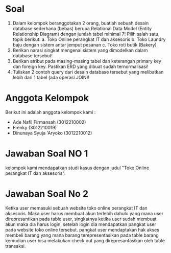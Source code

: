 # Soal
1. Dalam kelompok beranggotakan 2 orang, buatlah sebuah desain database
sederhana (bebas) berupa Relational Data Model (Entity Relationship
Diagram) dengan jumlah tabel minimal 7! Pilih salah satu topik berikut:
a. Toko Online perangkat IT dan aksesoris
b. Toko Laundry baju dengan sistem antar jemput pesanan
c. Toko roti butik (Bakery)
2. Berikan narasi singkat mengenai sistem yang dimodelkan dalam database
tersebut!
3. Berikan atribut pada masing-masing tabel dan keterangan primary key dan
foreign key. Pastikan ERD yang dibuat sudah ternormalisasi!
4. Tuliskan 2 contoh query dari desain database tersebut yang melibatkan
lebih dari 1 tabel (ada operasi JOIN)!

# Anggota Kelompok 
Berikut ini adalah anggota kelompok kami :
- Ade Nafil Firmansah (3012210002)
- Frenky (3012210019)
- Dinunaya Syuja 'Aryoko (3012210012)

# Jawaban Soal NO 1
kelompok kami mendapatkan studi kasus dengan judul "Toko Online perangkat IT dan aksesoris".

# Jawaban Soal No 2
Ketika user memasuki sebuah website toko online perangkat IT dan aksesoris. Maka user harus membuat akun terlebih dahulu yang mana user direpresantikan pada table user, singkatnya ketika user sudah membuat akun maka dia harus login, setelah login dia mendapatkan pangkat user pada website toko online tersebut. pangkat user mendaptakan hak akses membeli barang yang mana barang terepresentasikan pada table barang kemudian user bisa melakukan check out yang direpresantasikan oleh table transaksi.